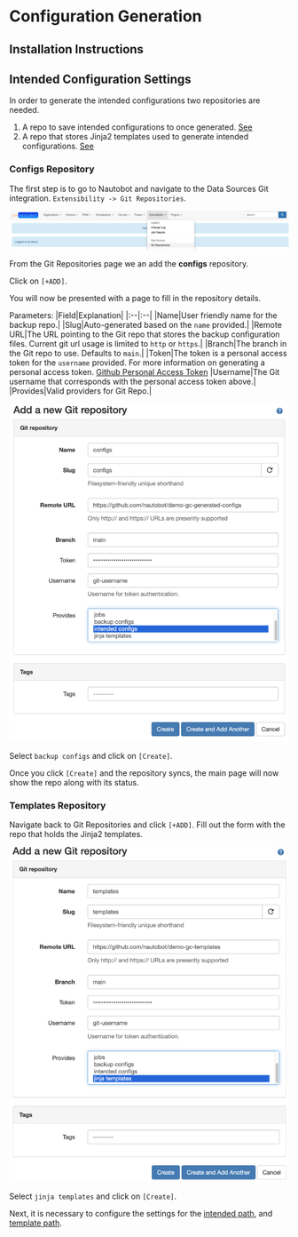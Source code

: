 # Configuration Generation


## Installation Instructions

## Intended Configuration Settings

In order to generate the intended configurations two repositories are needed.

1. A repo to save intended configurations to once generated. [See](#Configs-Repository)
2. A repo that stores Jinja2 templates used to generate intended configurations. [See](#Templates-Repository)

### Configs Repository
The first step is to go to Nautobot and navigate to the Data Sources Git integration. `Extensibility -> Git Repositories`.

![Intended Git Navigation](./img/git-step1.png)

From the Git Repositories page we an add the **configs** repository.

Click on `[+ADD]`.

You will now be presented with a page to fill in the repository details.

Parameters:
|Field|Explanation|
|:--|:--|
|Name|User friendly name for the backup repo.|
|Slug|Auto-generated based on the `name` provided.|
|Remote URL|The URL pointing to the Git repo that stores the backup configuration files. Current git url usage is limited to `http` or `https`.|
|Branch|The branch in the Git repo to use. Defaults to `main`.|
|Token|The token is a personal access token for the `username` provided.  For more information on generating a personal access token. [Github Personal Access Token](https://docs.github.com/en/github/authenticating-to-github/creating-a-personal-access-token)
|Username|The Git username that corresponds with the personal access token above.|
|Provides|Valid providers for Git Repo.|
<br>

![Example Git Intended](./img/intended-git-step2.png)

Select `backup configs` and click on `[Create]`.

Once you click `[Create]` and the repository syncs, the main page will now show the repo along with its status.

### Templates Repository
Navigate back to Git Repositories and click `[+ADD]`.  Fill out the form with the repo that holds the Jinja2 templates.

![Example Git Templates](./img/templates-git-step2.png)

Select `jinja templates` and click on `[Create]`.

Next, it is necessary to configure the settings for the [intended path](./golden-config-settings.md#Intended-Path), and [template path](./golden-config-settings.md#Template-Path).
